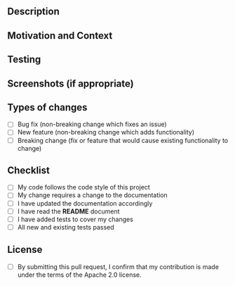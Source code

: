 <!--- Provide a general summary of your changes in the Title above -->

## Description
<!--- Describe your changes in detail -->

## Motivation and Context
<!--- Why is this change required? What problem does it solve? -->
<!--- If it fixes an open [issue][issues], please link to the issue here -->

## Testing
<!--- Please describe in detail how you tested your changes -->
<!--- Include details of your testing environment like python version, dependencies,  -->
<!--- and the tests you ran to see how your change affects other areas of the code, etc. -->

## Screenshots (if appropriate)

## Types of changes
<!--- What types of changes does your code introduce? Put an `x` in all the boxes that apply: -->
- [ ] Bug fix (non-breaking change which fixes an issue)
- [ ] New feature (non-breaking change which adds functionality)
- [ ] Breaking change (fix or feature that would cause existing functionality to change)

## Checklist
<!--- Go over all the following points, and put an `x` in all the boxes that apply -->
<!--- If you're unsure about any of these, don't hesitate to ask. We're here to help! -->
- [ ] My code follows the code style of this project
- [ ] My change requires a change to the documentation
- [ ] I have updated the documentation accordingly
- [ ] I have read the **README** document
- [ ] I have added tests to cover my changes
- [ ] All new and existing tests passed

## License
<!--- The SDK is released under the [Apache 2.0 license][license], so any code you submit will be released under that license -->
<!--- For substantial contributions, we may ask you to sign a [Contributor License Agreement (CLA)][cla] -->
<!--- Put an `x` in the below box if you confirm that this request can be released under the Apache 2 license -->
- [ ] By submitting this pull request, I confirm that my contribution is made under the terms of the Apache 2.0 license.

[issues]: https://github.com/alexa-labs/alexa-skills-kit-sdk-for-python/issues
[license]: http://aws.amazon.com/apache2.0/
[cla]: http://en.wikipedia.org/wiki/Contributor_License_Agreement
